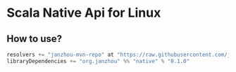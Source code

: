 # Scala Native Api for Linux

## How to use?

```scala
resolvers += "janzhou-mvn-repo" at "https://raw.githubusercontent.com/janzhou/mvn-repo/master"
libraryDependencies += "org.janzhou" %% "native" % "0.1.0"
```
